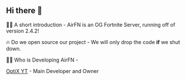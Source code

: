 ## Hi there 👋

🙋‍♀️ A short introduction - AirFN is an OG Fortnite Server, running off of version 2.4.2!

🔥 Do we open source our project - We will only drop the code **if** we shut down.

👨‍💻 Who is Developing AirFN - 

[OptiX YT](https://codeberg.org/optixyt/) - Main Developer and Owner
